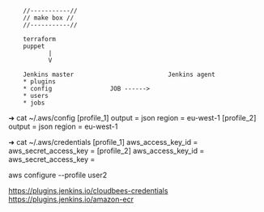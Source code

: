 
        //-----------//
        // make box //
        //-----------//
        
        terraform
        puppet
               |
               V
            
        Jenkins master                          Jenkins agent
        * plugins
        * config                JOB ------>  
        * users
        * jobs


➜ cat ~/.aws/config
[profile_1]
output = json
region = eu-west-1
[profile_2]
output = json
region = eu-west-1

➜ cat ~/.aws/credentials
[profile_1]
aws_access_key_id =
aws_secret_access_key =
[profile_2]
aws_access_key_id =
aws_secret_access_key =


aws configure --profile user2


https://plugins.jenkins.io/cloudbees-credentials
https://plugins.jenkins.io/amazon-ecr